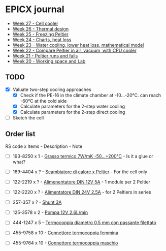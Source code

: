 # EPICX journal

- [Week 27 - Cell cooler](<journal/week 27.md>)
- [Week 26 - Thermal design](<journal/week 26.md>)
- [Week 25 - Freezing Peltier](<journal/week 25.md>)
- [Week 24 - Charts, heat loss](<journal/week 24.md>)
- [Week 23 - Water cooling, lower heat loss, mathematical model](<journal/week 23.md>)
- [Week 22 - Compare Peltier in air, vacuum, with CPU cooler](<journal/week 22.md>)
- [Week 21 - Peltier runs and fails](<journal/week 21.md>)
- [Week 20 - Working space and Lab](<journal/week 20.md>)

## TODO

- [x] Valuate two-step cooling approaches
    - [x] Check if the PE-16 in the climate chamber at -10...-20&deg;C. can reach -60&deg;C at the cold side
    - [x] Calculate parameters for the 2-step water cooling
    - [x] Calculate parameters for the 2-step direct cooling
- [ ] Sketch the cell

## Order list
RS code x Items - Description - Note
- [ ] 193-8250 x 1 - [Grasso termico 7W/mK -50...+200&deg;C](https://it.rs-online.com/web/p/grasso-termico/1938250) - Is it a glue or what?
- [ ] 169-4404 x ? - [Scambiatore di calore x Peltier](https://it.rs-online.com/web/p/scambiatori-di-calore-a-piastre/1694404) - For the cell only
- [ ] 122-2219 x ? - [Alimenentatore DIN 12V 5A](https://it.rs-online.com/web/p/alimentatori-per-guida-din/1222219) - 1 module per 2 Peltier
- [ ] 122-2220 x ? - [Alimentatore DIN 24V 2.5A](https://it.rs-online.com/web/p/alimentatori-per-guida-din/1222220) - for 2 Peltiers in series
- [ ] 257-357 x ? - [Shunt 3A](https://it.rs-online.com/web/p/shunt/0257357)
- [ ] 125-3578 x 2 - [Pompa 12V 2.6L/min](https://it.rs-online.com/web/p/pompe-per-acqua/1253578)
- [ ] 444-1247 x 5 - [Termocoppia diametro 0.5 mm con passante filettato](https://it.rs-online.com/web/p/termocoppie/4441247)
- [ ] 455-9758 x 10 - [Connettore termocoppia femmina](https://it.rs-online.com/web/p/accessori-per-sensori/4559758)
- [ ] 455-9764 x 10 - [Connettore termocoppia maschio](https://it.rs-online.com/web/p/accessori-per-sensori/4559764)


